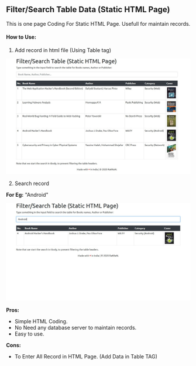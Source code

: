 

## Filter/Search Table Data (Static HTML Page)

This is one page Coding For Static HTML Page.
Usefull for maintain records.


#### How to Use:

1. Add record in html file (Using Table tag)

![Records in table](Images/Table_Records.jpg)

2. Search record 

__For Eg:__  "Android"

![Search Result](Images/Search_Result.jpg)


__Pros:__ 

- Simple HTML Coding.
- No Need any database server to maintain records.
- Easy to use.

__Cons:__ 

- To Enter All Record in HTML Page. (Add Data in Table TAG)
